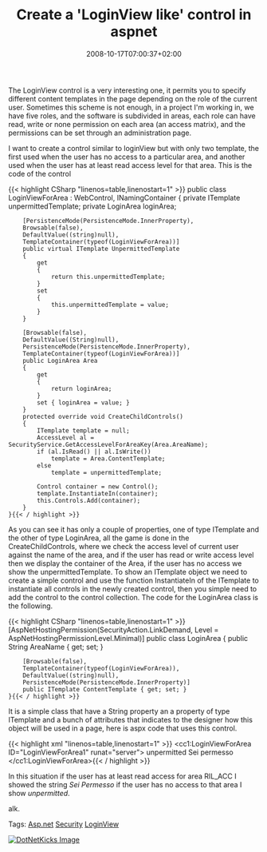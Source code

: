 ﻿---
title: "Create a 'LoginView like' control in aspnet"
description: ""
date: 2008-10-17T07:00:37+02:00
draft: false
tags: [ASPNET]
categories: [ASPNET]
---
The LoginView control is a very interesting one, it permits you to specify different content templates in the page depending on the role of the current user. Sometimes this scheme is not enough, in a project I'm working in, we have five roles, and the software is subdivided in areas, each role can have  read, write or none permission on each area (an access matrix), and the permissions can be set through an administration page.

I want to create a control similar to loginView but with only two template, the first used when the user has no access to a particular area, and another used when the user has at least read access level for that area. This is the code of the control

{{< highlight CSharp "linenos=table,linenostart=1" >}}
    public class LoginViewForArea : WebControl, INamingContainer
    {
        private ITemplate unpermittedTemplate;
        private LoginArea loginArea;

        [PersistenceMode(PersistenceMode.InnerProperty),
        Browsable(false),
        DefaultValue((string)null),
        TemplateContainer(typeof(LoginViewForArea))]
        public virtual ITemplate UnpermittedTemplate
        {
            get
            {
                return this.unpermittedTemplate;
            }
            set
            {
                this.unpermittedTemplate = value;
            }
        }

        [Browsable(false),
        DefaultValue((String)null),
        PersistenceMode(PersistenceMode.InnerProperty),
        TemplateContainer(typeof(LoginViewForArea))]
        public LoginArea Area
        {
            get
            {
                return loginArea;
            }
            set { loginArea = value; }
        }
        protected override void CreateChildControls()
        {
            ITemplate template = null;
            AccessLevel al = SecurityService.GetAccessLevelForAreaKey(Area.AreaName);
            if (al.IsRead() || al.IsWrite())
                template = Area.ContentTemplate;
            else
                template = unpermittedTemplate;

            Control container = new Control();
            template.InstantiateIn(container);
            this.Controls.Add(container);
        }
    }{{< / highlight >}}

<!-- Code inserted with Steve Dunn's Windows Live Writer Code Formatter Plugin.  http://dunnhq.com -->

As you can see it has only a couple of properties, one of type ITemplate and the other of type LoginArea, all the game is done in the CreateChildControls, where we check the access level of current user against the name of the area, and if the user has read or write access level then we display the container of the Area, if the user has no access we show the unpermittedTemplate. To show an ITemplate object we need to create a simple control and use the function InstantiateIn of the ITemplate to instantiate all controls in the newly created control, then you simple need to add the control to the control collection. The code for the LoginArea class is the following.

{{< highlight CSharp "linenos=table,linenostart=1" >}}
    [AspNetHostingPermission(SecurityAction.LinkDemand, Level = AspNetHostingPermissionLevel.Minimal)]
    public class LoginArea
    {
        public String AreaName { get; set; }

        [Browsable(false),
        TemplateContainer(typeof(LoginViewForArea)),
        DefaultValue((string)null),
        PersistenceMode(PersistenceMode.InnerProperty)]
        public ITemplate ContentTemplate { get; set; }
    }{{< / highlight >}}

<!-- Code inserted with Steve Dunn's Windows Live Writer Code Formatter Plugin.  http://dunnhq.com -->

It is a simple class that have a String property an a property of type ITemplate and a bunch of attributes that indicates to the designer how this object will be used in a page, here is aspx code that uses this control.

{{< highlight xml "linenos=table,linenostart=1" >}}
<cc1:LoginViewForArea ID="LoginViewForArea1" runat="server">
    <UnpermittedTemplate>
        unpermitted
    </UnpermittedTemplate>
    <Area AreaName="RIL_ACC">
        <ContentTemplate>
            Sei permesso
        </ContentTemplate>
    </Area>
</cc1:LoginViewForArea>{{< / highlight >}}

<!-- Code inserted with Steve Dunn's Windows Live Writer Code Formatter Plugin.  http://dunnhq.com -->

In this situation if the user has at least read access for area RIL\_ACC I showed the string *Sei Permesso* if the user has no access to that area I show *unpermitted*.

alk.

Tags: [Asp.net](http://technorati.com/tag/Asp.net) [Security](http://technorati.com/tag/Security) [LoginView](http://technorati.com/tag/LoginView)

<script type="text/javascript">var dzone_url = 'http://www.codewrecks.com/blog/index.php/2008/10/17/create-a-loginview-like-control-in-aspnet/';</script><script type="text/javascript">var dzone_title = 'Create a *LoginView like* control in asp.net';</script><script type="text/javascript">var dzone_blurb = 'Create a *LoginView like* control in asp.net';</script><script type="text/javascript">var dzone_style = '2';</script><script language="javascript" src="http://widgets.dzone.com/widgets/zoneit.js"></script> 

[![DotNetKicks Image](http://www.dotnetkicks.com/Services/Images/KickItImageGenerator.ashx?url=http://www.codewrecks.com/blog/index.php/2008/10/17/create-a-loginview-like-control-in-aspnet/&amp;bgcolor=0080C0&amp;fgcolor=FFFFFF&amp;border=000000&amp;cbgcolor=D4E1ED&amp;cfgcolor=000000)](http://www.dotnetkicks.com/kick/?url=http://www.codewrecks.com/blog/index.php/2008/10/17/create-a-loginview-like-control-in-aspnet/)
